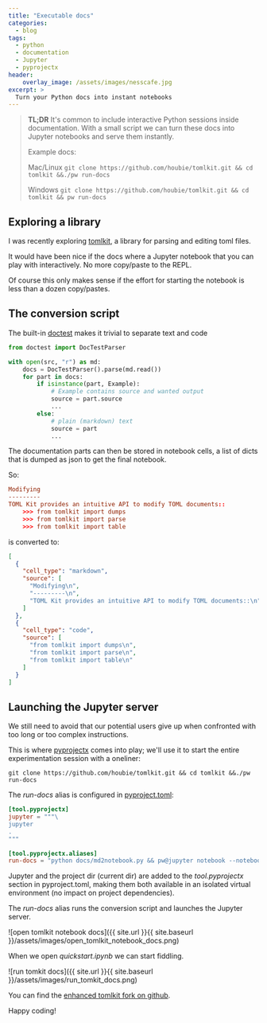 ```yaml
---
title: "Executable docs"
categories:
  - blog
tags:
  - python
  - documentation 
  - Jupyter
  - pyprojectx
header:
    overlay_image: /assets/images/nesscafe.jpg
excerpt: >
  Turn your Python docs into instant notebooks
---
```

> **TL;DR**
> It's common to include interactive Python sessions inside documentation.
> With a small script we can turn these docs into Jupyter notebooks and serve them instantly.
>
> Example docs:
> 
> Mac/Linux `git clone https://github.com/houbie/tomlkit.git && cd tomlkit &&./pw run-docs`
> 
> Windows `git clone https://github.com/houbie/tomlkit.git && cd tomlkit && pw run-docs`

## Exploring a library
I was recently exploring [tomlkit](https://github.com/sdispater/tomlkit), a library for parsing and editing toml files.

It would have been nice if the docs where a Jupyter notebook that you can play with interactively. No more copy/paste
to the REPL.

Of course this only makes sense if the effort for starting the notebook is less than a dozen copy/pastes.

## The conversion script
The built-in [doctest](https://docs.python.org/3/library/doctest.html) makes it trivial to separate text and code

```python
from doctest import DocTestParser

with open(src, "r") as md:
    docs = DocTestParser().parse(md.read())
    for part in docs:
        if isinstance(part, Example):
            # Example contains source and wanted output
            source = part.source
            ...
        else:
            # plain (markdown) text
            source = part
            ...
```

The documentation parts can then be stored in notebook cells, a list of dicts that is dumped as json to get
the final notebook.

So:
```toml
Modifying
---------
TOML Kit provides an intuitive API to modify TOML documents::
    >>> from tomlkit import dumps
    >>> from tomlkit import parse
    >>> from tomlkit import table
```
is converted to:
```json
[
  {
    "cell_type": "markdown",
    "source": [
      "Modifying\n",
      "---------\n",
      "TOML Kit provides an intuitive API to modify TOML documents::\n"
    ]
  },
  {
    "cell_type": "code",
    "source": [
      "from tomlkit import dumps\n",
      "from tomlkit import parse\n",
      "from tomlkit import table\n"
    ]
  }
]
```

## Launching the Jupyter server
We still need to avoid that our potential users give up when confronted with too long or too complex instructions.

This is where [pyprojectx](https://github.com/houbie/pyprojectx) comes into play; we'll use it to start the entire experimentation session with a oneliner:
```shell
git clone https://github.com/houbie/tomlkit.git && cd tomlkit &&./pw run-docs
```

The _run-docs_ alias is configured in [pyproject.toml](https://github.com/houbie/tomlkit/blob/master/pyproject.toml):
```toml
[tool.pyprojectx]
jupyter = """\
jupyter
.
"""

[tool.pyprojectx.aliases]
run-docs = "python docs/md2notebook.py && pw@jupyter notebook --notebook-dir=docs"
```

Jupyter and the project dir (current dir) are added to the _tool.pyprojectx_ section in pyproject.toml,
making them both available in an isolated virtual environment (no impact on project dependencies).

The _run-docs_ alias runs the conversion script and launches the Jupyter server.

![open tomlkit notebook docs]({{ site.url }}{{ site.baseurl }}/assets/images/open_tomlkit_notebook_docs.png)

When we open _quickstart.ipynb_ we can start fiddling.

![run tomkit docs]({{ site.url }}{{ site.baseurl }}/assets/images/run_tomkit_docs.png)


You can find the [enhanced tomlkit fork on github](https://github.com/houbie/tomlkit).

Happy coding!
